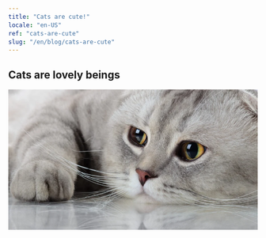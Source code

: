 ```yaml
---
title: "Cats are cute!"
locale: "en-US"
ref: "cats-are-cute"
slug: "/en/blog/cats-are-cute"
---
```


## Cats are lovely beings

![A cute cat](./cutecat.webp)
